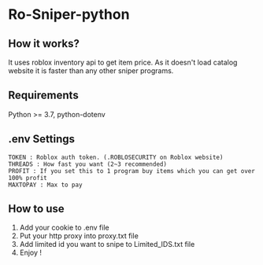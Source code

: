 # Ro-Sniper-python

## How it works?

It uses roblox inventory api to get item price.
As it doesn't load catalog website it is faster than any other sniper programs.

## Requirements

Python >= 3.7, python-dotenv

## .env Settings

```
TOKEN : Roblox auth token. (.ROBLOSECURITY on Roblox website)
THREADS : How fast you want (2~3 recommended)
PROFIT : If you set this to 1 program buy items which you can get over 100% profit
MAXTOPAY : Max to pay
```

## How to use

1. Add your cookie to .env file
2. Put your http proxy into proxy.txt file
3. Add limited id you want to snipe to Limited_IDS.txt file
4. Enjoy !
